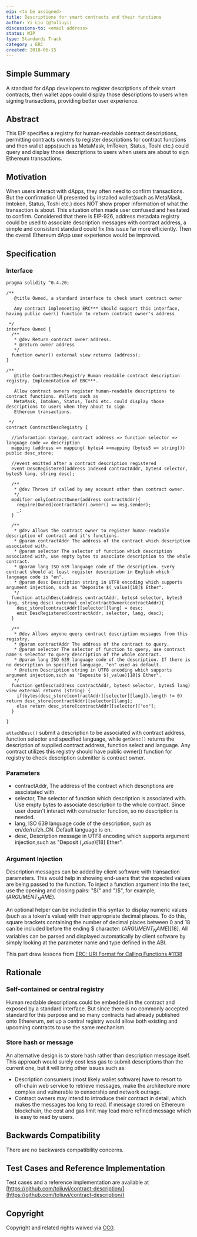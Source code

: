 ```yaml
---
eip: <to be assigned>
title: Descriptions for smart contracts and their functions
author: Yi Liu (@toliuyi)
discussions-to: <email address>
status: WIP
type: Standards Track
category : ERC
created: 2018-06-15
---
```

<!--You can leave these HTML comments in your merged EIP and delete the visible duplicate text guides, they will not appear and may be helpful to refer to if you edit it again. This is the suggested template for new EIPs. Note that an EIP number will be assigned by an editor. When opening a pull request to submit your EIP, please use an abbreviated title in the filename, `eip-draft_title_abbrev.md`. The title should be 44 characters or less.-->

## Simple Summary
<!--"If you can't explain it simply, you don't understand it well enough." Provide a simplified and layman-accessible explanation of the EIP.-->
A standard for dApp developers to register descriptions of their smart contracts, then wallet apps could display those descriptions to users when signing transactions, providing better user experience.

## Abstract
<!--A short (~200 word) description of the technical issue being addressed.-->
This EIP specifies a registry for human-readable contract descriptions, permitting contracts owners to register descriptions for contract functions and then wallet apps(such as MetaMask, ImToken, Status, Toshi etc.) could query and display those descriptions to users when users are about to sign Ethereum transactions.

## Motivation
<!--The motivation is critical for EIPs that want to change the Ethereum protocol. It should clearly explain why the existing protocol specification is inadequate to address the problem that the EIP solves. EIP submissions without sufficient motivation may be rejected outright.-->
When users interact with dApps, they often need to confirm transactions. But the confirmation UI presented by installed wallet(such as MetaMask, Imtoken, Status, Toshi etc.) does NOT show proper information of what the transaction is about. This situation often made user confused and hesitated to confirm. Considered that there is EIP-926, address metadata registry could be used to associate description messages with contract address, a simple and consistent standard could fix this issue far more efficiently. Then the overall Ethereum dApp user experience would be improved. 

## Specification
<!--The technical specification should describe the syntax and semantics of any new feature. The specification should be detailed enough to allow competing, interoperable implementations for any of the current Ethereum platforms (go-ethereum, parity, cpp-ethereum, ethereumj, ethereumjs, and [others](https://github.com/ethereum/wiki/wiki/Clients)).-->

### Interface

```
pragma solidity ^0.4.20;

/**
   @title Owned, a standard interface to check smart contract owner

   Any contract implementing ERC*** should support this interface, having public ower() function to return contract owner's address

 */
interface Owned {
  /**
   * @dev Return contract owner address. 
   * @return owner address
   */
  function owner() external view returns (address);
}

/**
   @title ContractDescRegistry Human readable contract description registry. Implementation of ERC***.

   Allow contract owners register human-readable descriptions to contract functions. Wallets such as
   MetaMask, Imtoken, Status, Toshi etc. could display those descriptions to users when they about to sign
   Ethereum transactions.

 */
contract ContractDescRegistry {

  //inforamtion storage, contract address => function selector => language code => description
  mapping (address => mapping( bytes4 =>mapping (bytes5 => string))) public desc_store;

  //event emitted after a contract description registered
  event DescRegistered(address indexed contractAddr, bytes4 selector, bytes5 lang, string desc);

  /**
   * @dev Throws if called by any account other than contract owner.
   */
  modifier onlyContractOwner(address contractAddr){
    require(Owned(contractAddr).owner() == msg.sender);
    _;
  }

  /**
   * @dev Allows the contract owner to register human-readable description of contract and it's functions.
   * @param contractAddr The address of the contract which description associated with.
   * @param selector The selector of function which description associated with, use empty bytes to associate description to the whole contract.
   * @param lang ISO 639 language code of the description. Every contract should at least register description in English which language code is "en".
   * @param desc Description string in UTF8 encoding which supports argument injection, such as "Deposite $(_value)[18]$ Ether".
   */
  function attachDesc(address contractAddr, bytes4 selector, bytes5 lang, string desc) external onlyContractOwner(contractAddr){
    desc_store[contractAddr][selector][lang] = desc;
    emit DescRegistered(contractAddr, selector, lang, desc);
  }

  /**
   * @dev Allows anyone query contract description messages from this registry.
   * @param contractAddr The address of the contract to query.
   * @param selector The selector of function to query, use contract name's selector to query description of the whole contract.
   * @param lang ISO 639 language code of the description. If there is no description in specified language, "en" used as default.
   * @return Description string in UTF8 encoding which supports argument injection,such as "Deposite $(_value)[18]$ Ether".
   */
  function getDesc(address contractAddr, bytes4 selector, bytes5 lang) view external returns (string) {
    if(bytes(desc_store[contractAddr][selector][lang]).length != 0) return desc_store[contractAddr][selector][lang];
    else return desc_store[contractAddr][selector]["en"];
  }

}
```

`attachDesc()` submit a description to be associated with contract address, function selector and specified language, while `getDesc()` returns the description of supplied contract address, function select and language. Any contract utilizes this registry should have public owner() function for registry to check description submitter is contract owner.

### Parameters
* contractAddr, The address of the contract which descriptions are assciatated with.
* selector, The selector of function which description is associated with. Use empty bytes to associate description to the whole contract. Since user doesn't interact with constructor function, so no description is needed.
* lang, ISO 639 language code of the description, such as en/de/ru/zh_CN. Default language is en.
* desc, Description message in UTF8 encoding which supports argument injection,such as "Deposit $(_value)[18]$ Ether".

### Argument Injection
Description messages can be added by client software with transaction parameters. This would help in showing end-users that the expected values are being passed to the function. To inject a function argument into the text, use the opening and closing pairs: "$(" and ")$", for example, $(ARGUMENT_NAME)$.

An optional helper can be included in this syntax to display numeric values (such as a token's value) with their appropriate decimal places. To do this, square brackets containing the number of decimal places between 0 and 18 can be included before the ending $ character: $(ARGUMENT_NAME)[18]$. All variables can be parsed and displayed automatically by client software by simply looking at the parameter name and type defined in the ABI.

This part draw lessons from [ERC: URI Format for Calling Functions #1138](https://github.com/ethereum/EIPs/issues/1138)

## Rationale
<!--The rationale fleshes out the specification by describing what motivated the design and why particular design decisions were made. It should describe alternate designs that were considered and related work, e.g. how the feature is supported in other languages. The rationale may also provide evidence of consensus within the community, and should discuss important objections or concerns raised during discussion.-->
### Self-contained or central registry
Human readable descriptions could be embedded in the contract and exposed by a standard interface. But since there is no commonly accepted standard for this purpose and so many contracts had already published onto Ethererum, set up a central registry would allow both existing and upcoming contracts to use the same mechanism.

### Store hash or message
An alternative design is to store hash rather than description message itself. This approach would surely cost less gas to submit descriptions than the current one, but it will bring other issues such as:
* Description consumers (most likely wallet software) have to resort to off-chain web service to retrieve messages, make the architecture more complex and vulnerable to censorship and network outrage.
* Contract owners may intend to introduce their contract in detail, which makes the messages too long to read. If message stored on Ethereum blockchain, the cost and gas limit may lead more refined message which is easy to read by users.


## Backwards Compatibility
<!--All EIPs that introduce backwards incompatibilities must include a section describing these incompatibilities and their severity. The EIP must explain how the author proposes to deal with these incompatibilities. EIP submissions without a sufficient backwards compatibility treatise may be rejected outright.-->
There are no backwards compatibility concerns.

## Test Cases and Reference Implementation
<!--Test cases for an implementation are mandatory for EIPs that are affecting consensus changes. Other EIPs can choose to include links to test cases if applicable.-->
<!--The implementations must be completed before any EIP is given status "Final", but it need not be completed before the EIP is accepted. While there is merit to the approach of reaching consensus on the specification and rationale before writing code, the principle of "rough consensus and running code" is still useful when it comes to resolving many discussions of API details.-->
Test cases and a reference implementation are available at [https://github.com/toliuyi/contract-description/](https://github.com/toliuyi/contract-description/)

## Copyright
Copyright and related rights waived via [CC0](https://creativecommons.org/publicdomain/zero/1.0/).
